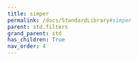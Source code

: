 ```yaml
---
title: simper
permalink: /docs/StandardLibrary#simper
parent: std.filters
grand_parent: std
has_children: True
nav_order: 4
---
```

